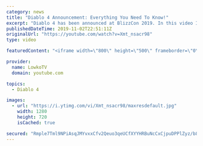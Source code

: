 ```yaml
---
category: news
title: "Diablo 4 Announcement: Everything You Need To Know!"
excerpt: "Diablo 4 has been announced at BlizzCon 2019. In this video I go over everything you need to know about this upcoming Blizzard Entertainment game."
publishedDateTime: 2019-11-02T22:51:11Z
originalUrl: "https://youtube.com/watch?v=Xmt_nsacr98"
type: video

featuredContent: "<iframe width=\"800\" height=\"500\" frameborder=\"0\" src=\"https://www.youtube.com/embed/Xmt_nsacr98\" allow=\"accelerometer; autoplay; encrypted-media; gyroscope; picture-in-picture\" allowfullscreen></iframe>"

provider:
  name: LowkoTV
  domain: youtube.com

topics:
  - Diablo 4

images:
  - url: "https://i.ytimg.com/vi/Xmt_nsacr98/maxresdefault.jpg"
    width: 1280
    height: 720
    isCached: true

secured: "Rmple7Tml9NPiAsqJMYvxxCfv2Qeuo3qeUCfXYYHRBuNcCxCjpuDPPlZyz/b8HMS5JI3ZMiQOy6eagbPyZgToGl5cRDlSy6So969AnNxISSr3XNFMxcKh4hv3Ex2TYea4ioX0e05wDm85z6xccCB6ruFgHQPYR+ZBwfhI70Ktl/7oKrhEEU+naZ9xF8ZY4XBeBvtYwGngEgNkVhTZGsfe2Wr68q4xMbgrhuajsAbtwH5WQKs2OsBGazz0reAehXfkkWikel+tNxUXUbUkJ1oA5Zxt0EDmVDuY90h5hEHUKSDSKFicoYzTVtWvFbssCUUE6aelQ4VUVJcwiR9deKe4yh0NWEEl65VgdRAB20qA+qDP/uqS24Dh68CaxhtSndQff/Wq1jjDfsIX02C2zBsW7TBU1oaq2miNlQPm2a+Sop6pupaPuMtcROnRYSfuUzu;Gc9s4HjfC/32s0GtCnUgXQ=="
---
```


